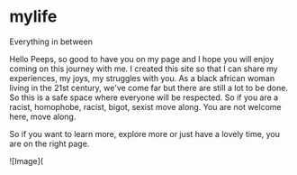 # mylife
Everything in between 

Hello Peeps, so good to have you on my page and I hope you will enjoy coming on this journey with me. I created this site so that I can share my experiences, my joys, my struggles with you. As a black african woman living in the 21st century, we've come far but there are still a lot to be done. So this is a safe space where everyone will be respected. So if you are a racist, homophobe, racist, bigot, sexist move along. You are not welcome here, move along.

So if you want to learn more, explore more or just have a lovely time, you are on the right page.

![Image](
